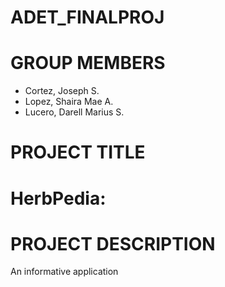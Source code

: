 # ADET_FINALPROJ

# GROUP MEMBERS
* Cortez, Joseph S.
* Lopez, Shaira Mae A.
* Lucero, Darell Marius S.

# PROJECT TITLE
**<h1>HerbPedia:</h1>**

# PROJECT DESCRIPTION
 An informative application 
